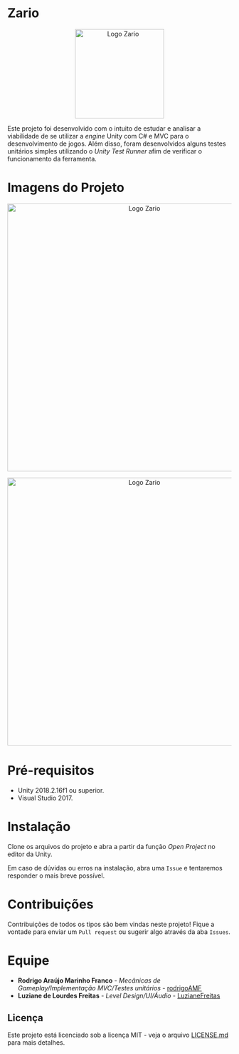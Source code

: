 # Zario

<p align = "center">
  <img src="https://github.com/rodrigoAMF/Zario/blob/master/imgs/logo-zario.png" alt="Logo Zario" width="200"/>
</p>                                                                                                     

Este projeto foi desenvolvido com o intuito de estudar e analisar a viabilidade de se utilizar a *engine* Unity com C# e MVC para o desenvolvimento de jogos. Além disso, foram desenvolvidos alguns testes unitários simples utilizando o *Unity Test Runner* afim de verificar o funcionamento da ferramenta.

# Imagens do Projeto
<p align = "center">
  <img src="https://github.com/rodrigoAMF/Zario/blob/master/imgs/gameplay-image.png" alt="Logo Zario" width="600"/>
</p>
<p align = "center">
  <img src="https://github.com/rodrigoAMF/Zario/blob/master/imgs/editor-image.png" alt="Logo Zario" width="600"/>
</p>

# Pré-requisitos
* Unity 2018.2.16f1 ou superior.
* Visual Studio 2017.

# Instalação
Clone os arquivos do projeto e abra a partir da função *Open Project* no editor da Unity. 

Em caso de dúvidas ou erros na instalação, abra uma `Issue` e tentaremos responder o mais breve possível.

# Contribuições
Contribuições de todos os tipos são bem vindas neste projeto! Fique a vontade para enviar um `Pull request` ou sugerir algo através da aba `Issues`.

# Equipe

* **Rodrigo Araújo Marinho Franco** - *Mecânicas de Gameplay/Implementação MVC/Testes unitários* - [rodrigoAMF](https://github.com/rodrigoAMF)
* **Luziane de Lourdes Freitas** - *Level Design/UI/Áudio* - [LuzianeFreitas](https://github.com/LuzianeFreitas)

## Licença

Este projeto está licenciado sob a licença MIT - veja o arquivo [LICENSE.md](LICENSE.md) para mais detalhes.
